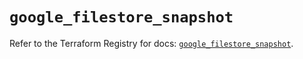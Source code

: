 # `google_filestore_snapshot`

Refer to the Terraform Registry for docs: [`google_filestore_snapshot`](https://registry.terraform.io/providers/hashicorp/google-beta/6.36.0/docs/resources/google_filestore_snapshot).

